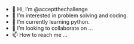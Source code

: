 - 👋 Hi, I’m @acceptthechallenge
- 👀 I’m interested in problem solving and coding.
- 🌱 I’m currently learning python.
- 💞️ I’m looking to collaborate on ...
- 📫 How to reach me ...

<!---
acceptthechallenge/acceptthechallenge is a ✨ special ✨ repository because its `README.md` (this file) appears on your GitHub profile.
You can click the Preview link to take a look at your changes.
--->
